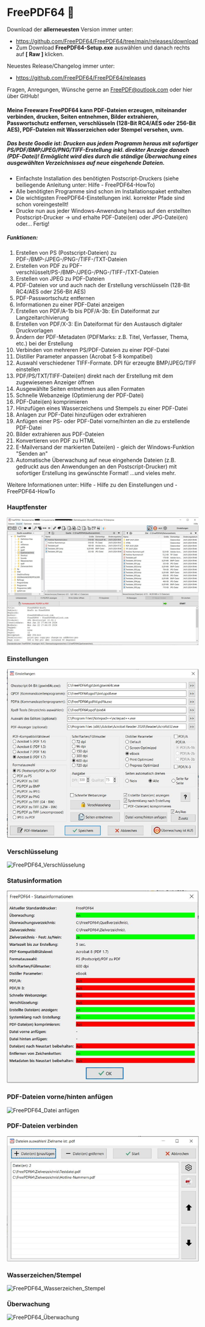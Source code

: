 # FreePDF64 👋

Download der **allerneuesten** Version immer unter: 
- https://github.com/FreePDF64/FreePDF64/tree/main/releases/download
- Zum Download **FreePDF64-Setup.exe** auswählen und danach rechts auf **[ Raw ]** klicken.

Neuestes Release/Changelog immer unter:
- https://github.com/FreePDF64/FreePDF64/releases
  
 
Fragen, Anregungen, Wünsche gerne an FreePDF@outlook.com oder hier über GitHub!
  
#### Meine Freeware FreePDF64 kann PDF-Dateien erzeugen, miteinander verbinden, drucken, Seiten entnehmen, Bilder extrahieren, Passwortschutz entfernen, verschlüsseln (128-Bit RC4/AES oder 256-Bit AES), PDF-Dateien mit Wasserzeichen oder Stempel versehen, uvm.

##### Das beste Goodie ist: Drucken aus jedem Programm heraus mit sofortiger PS/PDF/BMP/JPEG/PNG/TIFF-Erstellung inkl. direkter Anzeige danach (PDF-Datei)! Ermöglicht wird dies durch die ständige Überwachung eines ausgewählten Verzeichnisses auf neue eingehende Dateien.
- Einfachste Installation des benötigten Postscript-Druckers (siehe beiliegende Anleitung unter: Hilfe - FreePDF64-HowTo)
- Alle benötigten Programme sind schon im Installationspaket enthalten
- Die wichtigsten FreePDF64-Einstellungen inkl. korrekter Pfade sind schon voreingestellt!
- Drucke nun aus jeder Windows-Anwendung heraus auf den erstellten Postscript-Drucker -> und erhalte PDF-Datei(en) oder JPG-Datei(en) oder... Fertig!

##### Funktionen:
1. Erstellen von PS (Postscript-Dateien) zu PDF-/BMP-/JPEG-/PNG-/TIFF-/TXT-Dateien
2. Erstellen von PDF zu PDF-verschlüsselt/PS-/BMP-/JPEG-/PNG-/TIFF-/TXT-Dateien
3. Erstellen von JPEG zu PDF-Dateien
4. PDF-Dateien vor und auch nach der Erstellung verschlüsseln (128-Bit RC4/AES oder 256-Bit AES)
5. PDF-Passwortschutz entfernen
6. Informationen zu einer PDF-Datei anzeigen
7. Erstellen von PDF/A-1b bis PDF/A-3b: Ein Dateiformat zur Langzeitarchivierung
8. Erstellen von PDF/X-3: Ein Dateiformat für den Austausch digitaler Druckvorlagen
9. Ändern der PDF-Metadaten (PDFMarks: z.B. Titel, Verfasser, Thema, etc.) bei der Erstellung
10. Verbinden von mehreren PS/PDF-Dateien zu einer PDF-Datei
11. Distiller Parameter anpassen (Acrobat 5-8 kompatibel)
12. Auswahl verschiedener TIFF-Formate. DPI für erzeugte BMP/JPEG/TIFF einstellen
13. PDF/PS/TXT/TIFF-Datei(en) direkt nach der Erstellung mit dem zugewiesenen Anzeiger öffnen
14. Ausgewählte Seiten entnehmen aus allen Formaten
15. Schnelle Webanzeige (Optimierung der PDF-Datei)
16. PDF-Datei(en) komprimieren
17. Hinzufügen eines Wasserzeichens und Stempels zu einer PDF-Datei
18. Anlagen zur PDF-Datei hinzufügen oder extrahieren
19. Anfügen einer PS- oder PDF-Datei vorne/hinten an die zu erstellende PDF-Datei
20. Bilder extrahieren aus PDF-Dateien
21. Konvertieren von PDF zu HTML
22. E-Mailversand der markierten Datei(en) - gleich der Windows-Funktion "Senden an"
23. Automatische Überwachung auf neue eingehende Dateien (z.B. gedruckt aus den Anwendungen an den Postscript-Drucker) mit sofortiger Erstellung ins gewünschte Format!
...und vieles mehr.


Weitere Informationen unter: Hilfe - Hilfe zu den Einstellungen und - FreePDF64-HowTo
<!--
**FreePDF64/FreePDF64** is a ✨ _special_ ✨ repository because its `README.md` (this file) appears on your GitHub profile.

Here are some ideas to get you started:

- 🔭 I’m currently working on ...
- 🌱 I’m currently learning ...
- 👯 I’m looking to collaborate on ...
- 🤔 I’m looking for help with ...
- 💬 Ask me about ...
- 📫 How to reach me: ...
- 😄 Pronouns: ...
- ⚡ Fun fact: ...
-->
### Hauptfenster
![FreePDF64_Hauptbildschirm](https://github.com/FreePDF64/FreePDF64/blob/main/releases/download/FreePDF64-Hauptfenster.JPG)

### Einstellungen
![FreePDF64_Einstellungen](https://github.com/FreePDF64/FreePDF64/blob/main/releases/download/FreePDF64-Einstellungen.JPG)

### Verschlüsselung
![FreePDF64_Verschlüsselung](https://github.com/FreePDF64/FreePDF64/assets/38452654/a3876550-5e96-4ec2-82de-19be0855b556)

### Statusinformation
![FreePDF64_Statusinformation](https://github.com/FreePDF64/FreePDF64/blob/main/releases/download/FreePDF64-Anzeige%20Statusinformationen.JPG)

### PDF-Dateien vorne/hinten anfügen
![FreePDF64_Datei anfügen](https://github.com/FreePDF64/FreePDF64/blob/main/releases/download/FreePDF64-Datei%20anf%C3%BCgen.JPG)

### PDF-Dateien verbinden
![FreePDF64_Dateien verbinden](https://github.com/FreePDF64/FreePDF64/blob/main/releases/download/FreePDF64-Verbinden%20von%20PDF-Dateien.JPG)

### Wasserzeichen/Stempel
![FreePDF64_Wasserzeichen_Stempel](https://github.com/FreePDF64/FreePDF64/blob/main/releases/download/FreePDF64-Wasserzeichen_Stempel%20hinzuf%C3%BCgen.JPG)

### Überwachung
![FreePDF64_Überwachung](https://github.com/FreePDF64/FreePDF64/blob/main/releases/download/FreePDF64-%C3%9Cberwachung.JPG)
